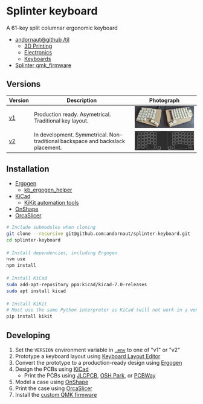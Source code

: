 # Splinter keyboard

A 61-key split columnar ergonomic keyboard

* [andornaut@github /til](https://github.com/andornaut/til/)
  * [3D Printing](https://github.com/andornaut/til/blob/master/docs/3d-printing.md)
  * [Electronics](https://github.com/andornaut/til/blob/master/docs/electronics.md)
  * [Keyboards](https://github.com/andornaut/til/blob/master/docs/keyboards.md)
* [Splinter qmk_firmware](https://github.com/andornaut/qmk_firmware/tree/splinter/keyboards/splinter)

## Versions

Version | Description | Photograph
--- | --- | ---
[v1](./v1) | Production ready. Asymetrical. Traditional key layout. | [![v1](./v1/images/v1-300width.jpg)](./v1/images/v1.jpg)
[v2](./v2) | In development. Symmetrical. Non-traditional backspace and backslack placement. | [![v2](./v2/images/v2-300width.jpg)](./v2/images/v2.jpg)

## Installation

* [Ergogen](https://github.com/ergogen/ergogen)
  * [kb_ergogen_helper](https://github.com/infused-kim/kb_ergogen_helper)
* [KiCad](https://www.kicad.org)
  * [KiKit automation tools](https://github.com/yaqwsx/KiKit)
* [OnShape](https://www.onshape.com/en/)
* [OrcaSlicer](https://github.com/SoftFever/OrcaSlicer)

```bash
# Include submodules when cloning
git clone --recursive git@github.com:andornaut/splinter-keyboard.git
cd splinter-keyboard

# Install dependencies, including Ergogen
nvm use
npm install

# Install KiCad
sudo add-apt-repository ppa:kicad/kicad-7.0-releases
sudo apt install kicad

# Install KiKit
# Must use the same Python interpreter as KiCad (will not work in a venv)
pip install kikit
```

## Developing

1. Set the `VERSION` environment variable in [`.env`](./.env) to one of "v1" or "v2"
1. Prototype a keyboard layout using [Keyboard Layout Editor](http://www.keyboard-layout-editor.com/)
1. Convert the prototype to a production-ready design using [Ergogen](https://github.com/ergogen/ergogen)
1. Design the PCBs using [KiCad](https://www.kicad.org/)
    * Print the PCBs using [JLCPCB](https://jlcpcb.com/), [OSH Park](https://oshpark.com/), or [PCBWay](https://www.pcbway.com/)
1. Model a case using [OnShape](https://cad.onshape.com)
1. Print the case using [OrcaSlicer](https://github.com/SoftFever/OrcaSlicer)
1. Install the [custom QMK firmware](https://github.com/andornaut/qmk_firmware/tree/splinter/keyboards/splinter)
